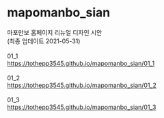 # mapomanbo_sian

마포만보 홈페이지 리뉴얼 디자인 시안
<br>(최종 업데이트 2021-05-31)
<br><br>
01_1
<br>
https://tothepp3545.github.io/mapomanbo_sian/01_1
<br><br>
01_2
<br>
https://tothepp3545.github.io/mapomanbo_sian/01_2
<br><br>
01_3
<br>
https://tothepp3545.github.io/mapomanbo_sian/01_3
